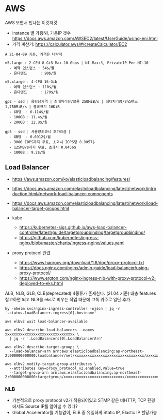 # AWS

AWS 보면서 만나는 이것저것

- instance 별 가용NI, 가용IP 갯수 https://docs.aws.amazon.com/AWSEC2/latest/UserGuide/using-eni.html
- 가격 계산기: https://calculator.aws/#/createCalculator/EC2

```
# 21-04-09 기준, 가격은 대략적

m5.large : 2-CPU 8-GiB Max-10-Gbps | NI-Max:3, PrivateIP-Per-NI:10
  - 예약 인스턴스 : 54$/월
  - 온디맨드      : 90$/월

m5.xlarge : 4-CPU 16-Gib
  - 예약 인스턴스 : 110$/월
  - 온디맨드      : 170$/월

gp2 - ssd | 용량당가격 | 최대처리량/볼륨 250MiB/s | 최대처리량/인스턴스 1,750MiB/s | 블록크기 16KiB
  - GB당  : 0.114$/월
  - 100GB : 11.4$/월
  - 200GB : 22.8$/월

gp3 - ssd | 사용량초과시 추가요금 |
  - GB당  : 0.0912$/월
  - 3000 IOPS까지 무료, 초과시 IOPS당 0.0057$
  - 125MB/s까지 무료, 초과시 0.0456$
  - 100GB : 9.2$/월
```

## Load Balancer

- https://aws.amazon.com/ko/elasticloadbalancing/features/
- https://docs.aws.amazon.com/elasticloadbalancing/latest/network/introduction.html#network-load-balancer-components
- https://docs.aws.amazon.com/elasticloadbalancing/latest/network/load-balancer-target-groups.html

- kube
  - https://kubernetes-sigs.github.io/aws-load-balancer-controller/latest/guide/targetgroupbinding/targetgroupbinding/
  - https://github.com/kubernetes/ingress-nginx/blob/master/charts/ingress-nginx/values.yaml
- proxy protocol 관련
  - https://www.haproxy.org/download/1.8/doc/proxy-protocol.txt
  - https://docs.nginx.com/nginx/admin-guide/load-balancer/using-proxy-protocol/
  - https://www.ergton.com/nginx-ingress-nlb-with-proxy-protocol-v2-deployed-to-eks.html

ALB, NLB, GLB, CLB(deprecated) 4종류가 존재한다. (21.04 기준)
대충 features 참고하면 되고 NLB를 eks로 띄우는 작업 때문에 그쪽 위주로 일단 추가.


```
ky -nhelm svc/nginx-ingress-controller -ojson | jq -r '.status.loadBalancer.ingress[0].hostname'

aws elbv2 wait load-balancer-available

aws elbv2 describe-load-balancers --names xxxxxxxxxxxxxxxxxxxxxxxxxxxxxxxx \
  | jq -r '.LoadBalancers[0].LoadBalancerArn'

aws elbv2 describe-target-groups \
  --load-balancer-arn arn:aws:elasticloadbalancing:ap-northeast-2:000000000000:loadbalancer/net/xxxxxxxxxxxxxxxxxxxxxxxxxxxxxxxx/xxxxxxxxxxxxxxxx

aws elbv2 modify-target-group-attributes \
  --attributes Key=proxy_protocol_v2.enabled,Value=true
  --target-group-arn arn:aws:elasticloadbalancing:ap-northeast-2:000000000000:targetgroup/xxxxxxxxxxxxxxxxxxxxxxxxxxxx/xxxxxxxxxxxxxxxx
```

### NLB

- 기본적으로 proxy protocol v2가 적용되어있고 STMP 같은 비HTTP, TCP 환경에서도 Source IP를 알아낼 수 있다?
- Global Accelerator를 기능없이, ELB 중 유일하게 Static IP, Elastic IP 할당가능
